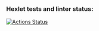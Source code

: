 ### Hexlet tests and linter status:
[![Actions Status](https://github.com/bea00811/js-react-developer-project-12/workflows/hexlet-check/badge.svg)](https://github.com/bea00811/js-react-developer-project-12/actions)